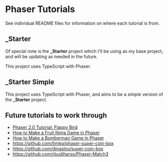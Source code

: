 # Phaser Tutorials

See individual README files for information on where each tutorial is from.

## _Starter

Of special note is the **_Starter** project which I'll be using as my base project, and will be updating as needed in the future.

This project uses TypeScript with Phaser.

## _Starter Simple

This project uses TypeScript with Phaser, and aims to be a simple version of the **_Starter** project.

## Future tutorials to work through

- [Phaser 2.0 Tutorial: Flappy Bird](http://www.codevinsky.com/phaser-2-0-tutorial-flappy-bird-part-1/)
- [How to Make a Fruit Ninja Game in Phaser](https://gamedevacademy.org/how-to-make-a-fruit-ninja-game-in-phaser-part-1/)
- [How to Make a Bomberman Game in Phaser](https://gamedevacademy.org/how-to-make-a-bomberman-game-in-phaser-part-1/)
- https://github.com/timkg/phaser-super-coin-box
- https://github.com/dmaslov/super-coin-box
- https://github.com/rbudiharso/Phaser-Match3